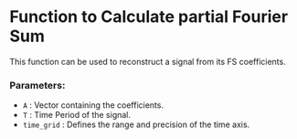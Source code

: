 # Function to Calculate partial Fourier Sum

This function can be used to reconstruct a signal from its FS coefficients.

### Parameters:
- `A` : Vector containing the coefficients.
- `T` : Time Period of the signal.
- `time_grid` : Defines the range and precision of the time axis.